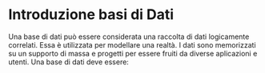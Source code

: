 
# Introduzione basi di Dati

Una base di dati può essere considerata una raccolta di dati logicamente correlati.
Essa è utilizzata per modellare una realtà.
I dati sono memorizzati su un supporto di massa e progetti per essere fruiti da diverse aplicazioni e utenti.
Una base di dati deve essere:
<!--stackedit_data:
eyJoaXN0b3J5IjpbLTEwMTgxNzU0MTNdfQ==
-->